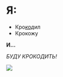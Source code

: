 # Я:

- Кро[*код*](https://www.youtube.com/watch?v=sYPxfyfJZFw)ил
- Крокожу

 **И...**

 _БУДУ КРОКОДИТЬ!_

![](https://memepedia.ru/wp-content/uploads/2020/06/bez-nazvanija-1.jpg)

